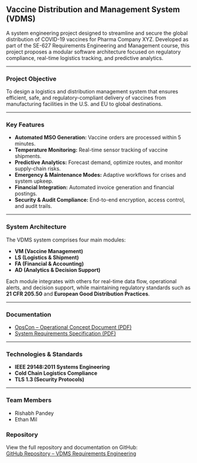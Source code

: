 ##  Vaccine Distribution and Management System (VDMS)

A system engineering project designed to streamline and secure the global distribution of COVID-19 vaccines for Pharma Company XYZ. Developed as part of the SE-627 Requirements Engineering and Management course, this project proposes a modular software architecture focused on regulatory compliance, real-time logistics tracking, and predictive analytics.

---

###  Project Objective
To design a logistics and distribution management system that ensures efficient, safe, and regulatory-compliant delivery of vaccines from manufacturing facilities in the U.S. and EU to global destinations.

---

###  Key Features
- **Automated MSO Generation:** Vaccine orders are processed within 5 minutes.
- **Temperature Monitoring:** Real-time sensor tracking of vaccine shipments.
- **Predictive Analytics:** Forecast demand, optimize routes, and monitor supply-chain risks.
- **Emergency & Maintenance Modes:** Adaptive workflows for crises and system upkeep.
- **Financial Integration:** Automated invoice generation and financial postings.
- **Security & Audit Compliance:** End-to-end encryption, access control, and audit trails.

---

###  System Architecture
The VDMS system comprises four main modules:
- **VM (Vaccine Management)**
- **LS (Logistics & Shipment)**
- **FA (Financial & Accounting)**
- **AD (Analytics & Decision Support)**

Each module integrates with others for real-time data flow, operational alerts, and decision support, while maintaining regulatory standards such as **21 CFR 205.50** and **European Good Distribution Practices**.

---

###  Documentation
- [OpsCon – Operational Concept Document (PDF)](docs/VDMS_Operational_Concept_OpsCon.pdf)
- [System Requirements Specification (PDF)](docs/VDMS_System_Requirements_Specification.pdf)

---

###  Technologies & Standards
- **IEEE 29148:2011 Systems Engineering**
- **Cold Chain Logistics Compliance**
- **TLS 1.3 (Security Protocols)**

---

###  Team Members
- Rishabh Pandey  
- Ethan Mil


### Repository
View the full repository and documentation on GitHub:  
[ GitHub Repository – VDMS Requirements Engineering](https://github.com/rishabh06704/vdms-requirements-engineering/)
